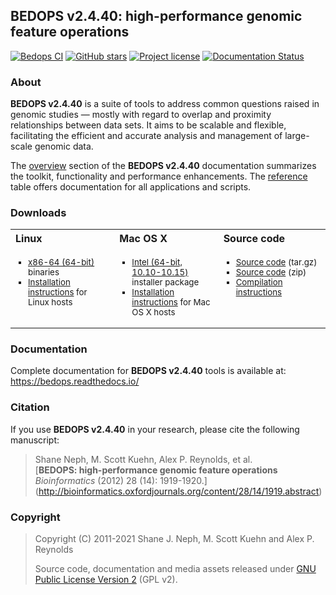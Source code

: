 ## BEDOPS v2.4.40: high-performance genomic feature operations ##

[![Bedops CI](https://github.com/bedops/bedops/actions/workflows/main.yml/badge.svg)](https://github.com/bedops/bedops/actions/workflows/main.yml) [![GitHub stars](https://img.shields.io/github/stars/bedops/bedops.svg)](https://github.com/bedops/bedops/stargazers) [![Project license](https://img.shields.io/badge/license-GPLv2-blue.svg)](https://github.com/bedops/bedops/blob/master/LICENSE) [![Documentation Status](https://readthedocs.org/projects/bedops/badge/?version=latest)](https://readthedocs.org/projects/bedops/?badge=latest)

<!-- <img src="http://bedops.readthedocs.io/en/latest/_static/logo_with_label_v2.png" align="right" style="max-width:33%" /> -->

### About ###

**BEDOPS v2.4.40** is a suite of tools to address common questions raised in genomic studies — mostly with regard to overlap and proximity relationships between data sets. It aims to be scalable and flexible, facilitating the efficient and accurate analysis and management of large-scale genomic data. 

The <a href="https://bedops.readthedocs.io/en/latest/content/overview.html#overview">overview</a> section of the **BEDOPS v2.4.40** documentation summarizes the toolkit, functionality and performance enhancements. The <a href="https://bedops.readthedocs.io/en/latest/index.html#reference">reference</a> table offers documentation for all applications and scripts.


### Downloads ###

<table width="100%">
<tr>
<th width="33%" align="left">
Linux
</th>
<th width="33%" align="left">
Mac OS X
</th>
<th width="34%" align="left">
Source code
</th>
</tr>
<tr>
<td valign="top">
<ul style="list-style-type:square; font-size:smaller; margin-left:0; margin-right:0px; padding-right:0px; padding-left:20px;">
<li><a href="https://github.com/bedops/bedops/releases/download/v2.4.40/bedops_linux_x86_64-v2.4.40.tar.bz2">x86-64 (64-bit)</a> binaries</li>
<li><a href="http://bedops.readthedocs.io/en/latest/content/installation.html#linux">Installation instructions</a> for Linux hosts</li>
</ul>
</td>
<td valign="top">
<ul style="list-style-type:square; font-size:smaller; margin-left:0; margin-right:0px; padding-right:0px; padding-left:20px;">
<li><a href="https://github.com/bedops/bedops/releases/download/v2.4.40/BEDOPS.2.4.40.pkg.zip">Intel (64-bit, 10.10-10.15)</a> installer package</li>
<li><a href="http://bedops.readthedocs.io/en/latest/content/installation.html#mac-os-x">Installation instructions</a> for Mac OS X hosts</li>
</ul>
</td>
<td valign="top">
<ul style="list-style-type:square; font-size:smaller; margin-left:0; margin-right:0px; padding-right:0px; padding-left:20px;">
<li><a href="https://github.com/bedops/bedops/archive/v2.4.40.tar.gz">Source code</a> (tar.gz)</li>
<li><a href="https://github.com/bedops/bedops/archive/v2.4.40.zip">Source code</a> (zip)</li>
<li><a href="http://bedops.readthedocs.io/en/latest/content/installation.html#installation-via-source-code">Compilation instructions</a></li>
</ul>
</td>
</tr>
</table>

### Documentation ###

Complete documentation for **BEDOPS v2.4.40** tools is available at: <a href="https://bedops.readthedocs.io/en/latest/index.html">https://bedops.readthedocs.io/</a>

### Citation ###

If you use **BEDOPS v2.4.40** in your research, please cite the following manuscript:

> Shane Neph, M. Scott Kuehn, Alex P. Reynolds, et al.  
> [**BEDOPS: high-performance genomic feature operations**  
> *Bioinformatics* (2012) 28 (14): 1919-1920.] (http://bioinformatics.oxfordjournals.org/content/28/14/1919.abstract)

### Copyright ###

> Copyright (C) 2011-2021 Shane J. Neph, M. Scott Kuehn and Alex P. Reynolds
>
> Source code, documentation and media assets released under <a href="https://github.com/bedops/bedops/blob/master/LICENSE">GNU Public License Version 2</a> (GPL v2).
